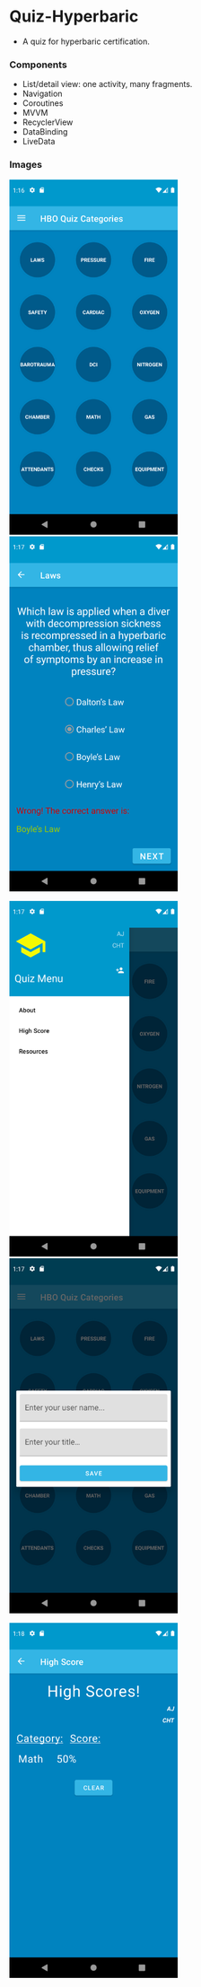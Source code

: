 # Quiz-Hyperbaric

- A quiz for hyperbaric certification.

### Components

- List/detail view: one activity, many fragments.
- Navigation
- Coroutines
- MVVM
- RecyclerView
- DataBinding
- LiveData

### Images

<img src="images/buttonList.png" width="300">  <img src="images/questionExample.png" width="300">

<img src="images/navDrawer.png" width="300">  <img src="images/saveName.png" width="300">

<img src="images/highScores.png" width="300">